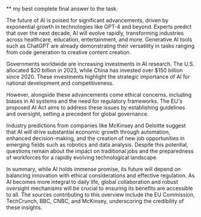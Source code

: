 ** my best complete final answer to the task.

The future of AI is poised for significant advancements, driven by exponential growth in technologies like GPT-4 and beyond. Experts predict that over the next decade, AI will evolve rapidly, transforming industries across healthcare, education, entertainment, and more. Generative AI tools such as ChatGPT are already demonstrating their versatility in tasks ranging from code generation to creative content creation.

 Governments worldwide are increasing investments in AI research. The U.S. allocated $20 billion in 2023, while China has invested over $150 billion since 2020. These investments highlight the strategic importance of AI for national development and competitiveness.

 However, alongside these advancements come ethical concerns, including biases in AI systems and the need for regulatory frameworks. The EU's proposed AI Act aims to address these issues by establishing guidelines and oversight, setting a precedent for global governance.

 Industry predictions from companies like McKinsey and Deloitte suggest that AI will drive substantial economic growth through automation, enhanced decision-making, and the creation of new job opportunities in emerging fields such as robotics and data analysis. Despite this potential, questions remain about the impact on traditional jobs and the preparedness of workforces for a rapidly evolving technological landscape.

 In summary, while AI holds immense promise, its future will depend on balancing innovation with ethical considerations and effective regulation. As AI becomes more integral to daily life, global collaboration and robust oversight mechanisms will be crucial to ensuring its benefits are accessible to all. The sources contributing to this overview include the EU Commission, TechCrunch, BBC, CNBC, and McKinsey, underscoring the credibility of these insights.